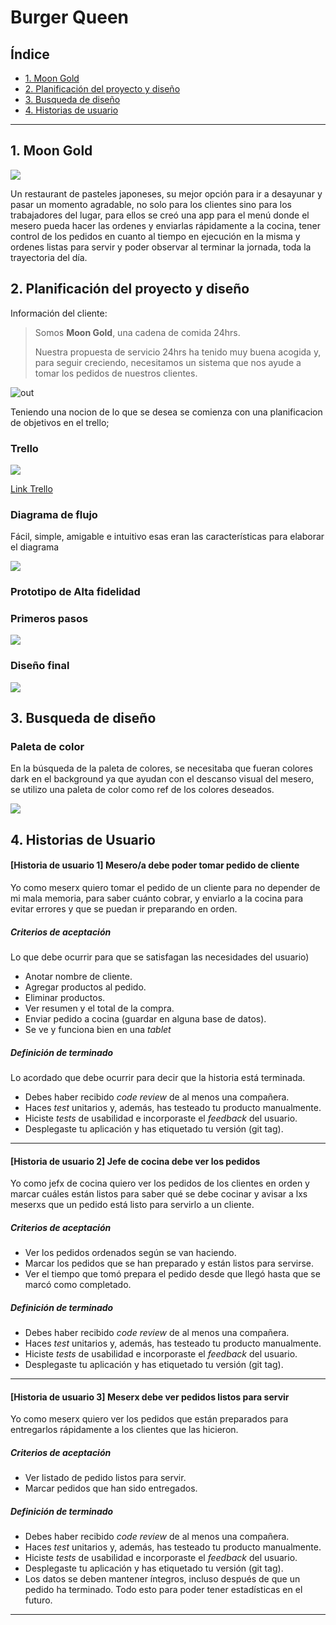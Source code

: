 # Burger Queen

## Índice

* [1. Moon Gold ](#1-Moon-Gold)
* [2. Planificación del proyecto y diseño](#2-Planificación-del-proyecto-y-diseño)
* [3. Busqueda de diseño](#3-Busqueda-de-diseño)
* [4. Historias de usuario](#4-Historias-de-usuario)


***

## 1. Moon Gold

<img src="https://github.com/LiRizo/SCL013-burger-queen/blob/master/burger-queen/src/assets/image/moon-gold.png">

Un restaurant de pasteles japoneses, su mejor opción para ir a desayunar y pasar un momento agradable, no solo para los clientes sino para los trabajadores del lugar, para ellos se creó una app para el menú donde el mesero pueda hacer las ordenes y enviarlas rápidamente a la cocina, tener control de los pedidos en cuanto al tiempo en ejecución en la misma y ordenes listas para servir y poder observar al terminar la jornada, toda la trayectoria del día.

## 2. Planificación del proyecto y diseño

Información  del cliente:

> Somos **Moon Gold**, una cadena de comida 24hrs.
>
> Nuestra propuesta de servicio 24hrs ha tenido muy buena acogida y, para
> seguir creciendo, necesitamos un sistema que nos ayude a tomar los pedidos de
> nuestros clientes.

![out](https://user-images.githubusercontent.com/110297/45984241-b8b51c00-c025-11e8-8fa4-a390016bee9d.gif)

Teniendo una nocion de lo que se desea se comienza con una planificacion de objetivos en el trello;

### Trello


<img src="https://github.com/LiRizo/SCL013-burger-queen/blob/master/burger-queen/src/assets/image/trello.JPG">

[Link Trello](https://trello.com/b/MfntwPzz/burger-queen)

### Diagrama de flujo

Fácil, simple, amigable e intuitivo esas eran las características para elaborar el diagrama 

<img src="https://github.com/LiRizo/SCL013-burger-queen/blob/master/burger-queen/src/assets/image/diagramaDeFlujo.JPG">

### Prototipo de Alta fidelidad

### Primeros pasos

<img src="https://github.com/LiRizo/SCL013-burger-queen/blob/master/burger-queen/src/assets/image/FigmaIdea.JPG">

### Diseño final

<img src="https://github.com/LiRizo/SCL013-burger-queen/blob/master/burger-queen/src/assets/image/FigmaDefinitivo.JPG">

## 3. Busqueda de diseño

### Paleta de color

En la búsqueda de la paleta de colores, se necesitaba que fueran colores dark en el background ya que ayudan con el descanso visual del mesero, se utilizo una paleta de color como ref de los colores deseados.

<img src="https://github.com/LiRizo/SCL013-burger-queen/blob/master/burger-queen/src/assets/image/paletaDeColor.png">

## 4. Historias de Usuario

#### [Historia de usuario 1] Mesero/a debe poder tomar pedido de cliente

Yo como meserx quiero tomar el pedido de un cliente para no depender de mi mala
memoria, para saber cuánto cobrar, y enviarlo a la cocina para evitar errores y
que se puedan ir preparando en orden.

##### Criterios de aceptación

Lo que debe ocurrir para que se satisfagan las necesidades del usuario)

* Anotar nombre de cliente.
* Agregar productos al pedido.
* Eliminar productos.
* Ver resumen y el total de la compra.
* Enviar pedido a cocina (guardar en alguna base de datos).
* Se ve y funciona bien en una _tablet_

##### Definición de terminado

Lo acordado que debe ocurrir para decir que la historia está terminada.

* Debes haber recibido _code review_ de al menos una compañera.
* Haces _test_ unitarios y, además, has testeado tu producto manualmente.
* Hiciste _tests_ de usabilidad e incorporaste el _feedback_ del usuario.
* Desplegaste tu aplicación y has etiquetado tu versión (git tag).

***

#### [Historia de usuario 2] Jefe de cocina debe ver los pedidos

Yo como jefx de cocina quiero ver los pedidos de los clientes en orden y
marcar cuáles están listos para saber qué se debe cocinar y avisar a lxs meserxs
que un pedido está listo para servirlo a un cliente.

##### Criterios de aceptación

* Ver los pedidos ordenados según se van haciendo.
* Marcar los pedidos que se han preparado y están listos para servirse.
* Ver el tiempo que tomó prepara el pedido desde que llegó hasta que se
  marcó como completado.

##### Definición de terminado

* Debes haber recibido _code review_ de al menos una compañera.
* Haces _test_ unitarios y, además, has testeado tu producto manualmente.
* Hiciste _tests_ de usabilidad e incorporaste el _feedback_ del usuario.
* Desplegaste tu aplicación y has etiquetado tu versión (git tag).

***

#### [Historia de usuario 3] Meserx debe ver pedidos listos para servir

Yo como meserx quiero ver los pedidos que están preparados para entregarlos
rápidamente a los clientes que las hicieron.

##### Criterios de aceptación

* Ver listado de pedido listos para servir.
* Marcar pedidos que han sido entregados.

##### Definición de terminado

* Debes haber recibido _code review_ de al menos una compañera.
* Haces _test_ unitarios y, además, has testeado tu producto manualmente.
* Hiciste _tests_ de usabilidad e incorporaste el _feedback_ del usuario.
* Desplegaste tu aplicación y has etiquetado tu versión (git tag).
* Los datos se deben mantener íntegros, incluso después de que un pedido ha
  terminado. Todo esto para poder tener estadísticas en el futuro.

***
